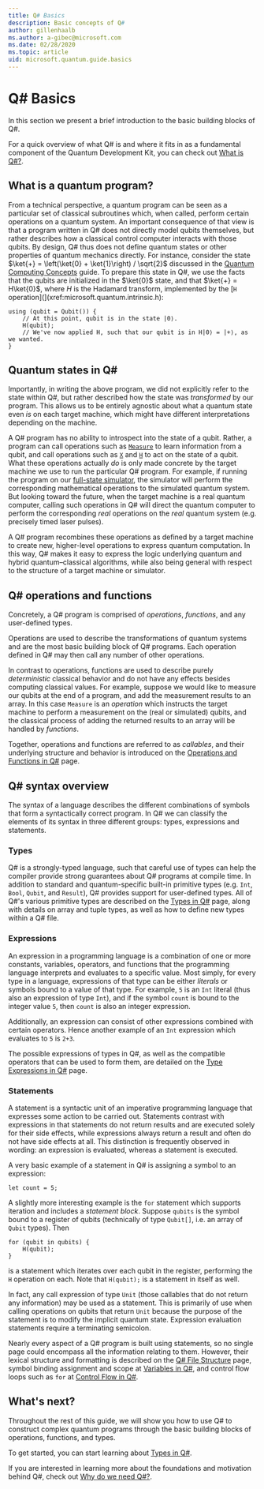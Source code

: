 ```yaml
---
title: Q# Basics
description: Basic concepts of Q#
author: gillenhaalb
ms.author: a-gibec@microsoft.com
ms.date: 02/28/2020
ms.topic: article
uid: microsoft.quantum.guide.basics
---
```


# Q# Basics

In this section we present a brief introduction to the basic building blocks of Q#.

For a quick overview of what Q# is and where it fits in as a fundamental component of the Quantum Development Kit, you can check out [What is Q#?](xref:microsoft.quantum.overview.q-sharp). 

## What is a quantum program?

From a technical perspective, a quantum program can be seen as a particular set of classical subroutines which, when called, perform certain operations on a quantum system.
An important consequence of that view is that a program written in Q# does not directly model qubits themselves, but rather describes how a classical control computer interacts with those qubits.
By design, Q# thus does not define quantum states or other properties of quantum mechanics directly.
For instance, consider the state $\ket{+} = \left(\ket{0} + \ket{1}\right) / \sqrt{2}$ discussed in the [Quantum Computing Concepts](xref:microsoft.quantum.concepts.intro) guide.
To prepare this state in Q#, we use the facts that the qubits are initialized in the $\ket{0}$ state, and that $\ket{+} = H\ket{0}$, where $H$ is the Hadamard transform, implemented by the [`H` operation](](xref:microsoft.quantum.intrinsic.h):

```qsharp
using (qubit = Qubit()) {
    // At this point, qubit is in the state |0⟩.
    H(qubit);
    // We've now applied H, such that our qubit is in H|0⟩ = |+⟩, as we wanted.
}
```

## Quantum states in Q#

Importantly, in writing the above program, we did not explicitly refer to the state within Q#, but rather described how the state was *transformed* by our program.
This allows us to be entirely agnostic about what a quantum state even *is* on each target machine, which might have different interpretations depending on the machine. 

A Q# program has no ability to introspect into the state of a qubit.
Rather, a program can call operations such as [`Measure`](xref:microsoft.quantum.intrinsic.measure) to learn information from a qubit, and call operations such as [`X`](xref:microsoft.quantum.intrinsic.x) and [`H`](xref:microsoft.quantum.intrinsic.h) to act on the state of a qubit.
What these operations actually *do* is only made concrete by the target machine we use to run the particular Q# program.
For example, if running the program on our [full-state simulator](xref:microsoft.quantum.machines.full-state-simulator), the simulator will perform the corresponding mathematical operations to the simulated quantum system.
But looking toward the future, when the target machine is a real quantum computer, calling such operations in Q# will direct the quantum computer to perform the corresponding *real* operations on the *real* quantum system (e.g. precisely timed laser pulses).

A Q# program recombines these operations as defined by a target machine to create new, higher-level operations to express quantum computation.
In this way, Q# makes it easy to express the logic underlying quantum and hybrid quantum–classical algorithms, while also being general with respect to the structure of a target machine or simulator.

## Q# operations and functions

Concretely, a Q# program is comprised of *operations*, *functions*, and any user-defined types. 

Operations are used to describe the transformations of quantum systems and are the most basic building block of Q# programs. 
Each operation defined in Q# may then call any number of other operations.

In contrast to operations, functions are used to describe purely *deterministic* classical behavior and do not have any effects besides computing classical values. 
For example, suppose we would like to measure our qubits at the end of a program, and add the measurement results to an array.
In this case `Measure` is an *operation* which instructs the target machine to perform a measurement on the (real or simulated) qubits, and the classical process of adding the returned results to an array will be handled by *functions*.

Together, operations and functions are referred to as *callables*, and their underlying structure and behavior is introduced on the [Operations and Functions in Q#](xref:microsoft.quantum.guide.operationsfunctions) page.


## Q# syntax overview

The syntax of a language describes the different combinations of symbols that form a syntactically correct program.
In Q# we can classify the elements of its syntax in three different groups: types, expressions and statements.

### Types
Q# is a strongly-typed language, such that careful use of types can help the compiler provide strong guarantees about Q# programs at compile time.
In addition to standard and quantum-specific built-in primitive types (e.g. `Int`, `Bool`, `Qubit`, and `Result`), Q# provides support for user-defined types.
All of Q#'s various primitive types are described on the [Types in Q#](xref:microsoft.quantum.guide.types) page, along with details on array and tuple types, as well as how to define new types within a Q# file.

### Expressions
An expression in a programming language is a combination of one or more constants, variables, operators, and functions that the programming language interprets and evaluates to a specific value.
Most simply, for every type in a language, expressions of that type can be either *literals* or symbols bound to a value of that type.
For example, `5` is an `Int` literal (thus also an expression of type `Int`), and if the symbol `count` is bound to the integer value `5`, then `count` is also an integer expression.

Additionally, an expression can consist of other expressions combined with certain operators.
Hence another example of an `Int` expression which evaluates to `5` is `2+3`.

The possible expressions of types in Q#, as well as the compatible operators that can be used to form them, are detailed on the [Type Expressions in Q#](xref:microsoft.quantum.guide.expressions) page. 

### Statements 
A statement is a syntactic unit of an imperative programming language that expresses some action to be carried out.
Statements contrast with expressions in that statements do not return results and are executed solely for their side effects, while expressions always return a result and often do not have side effects at all.
This distinction is frequently observed in wording: an expression is evaluated, whereas a statement is executed.

A very basic example of a statement in Q# is assigning a symbol to an expression:
```qsharp
let count = 5;
```

A slightly more interesting example is the `for` statement which supports iteration and includes a *statement block*.
Suppose `qubits` is the symbol bound to a register of qubits (technically of type `Qubit[]`, i.e. an array of `Qubit` types). 
Then
```qsharp
for (qubit in qubits) {
    H(qubit);
}
```
is a statement which iterates over each qubit in the register, performing the `H` operation on each. 
Note that `H(qubit);` is a statement in itself as well.

In fact, any call expression of type `Unit` (those callables that do not return any information) may be used as a statement.
This is primarily of use when calling operations on qubits that return `Unit` because the purpose of the statement is to modify the implicit quantum state.
Expression evaluation statements require a terminating semicolon.

Nearly every aspect of a Q# program is built using statements, so no single page could encompass all the information relating to them.
However, their lexical structure and formatting is described on the [Q# File Structure](xref:microsoft.quantum.guide.filestructure) page, symbol binding assignment and scope at [Variables in Q#](xref:microsoft.quantum.guide.variables), and control flow loops such as `for` at [Control Flow in Q#](xref:microsoft.quantum.guide.controlflow).


## What's next?
Throughout the rest of this guide, we will show you how to use Q# to construct complex quantum programs through the basic building blocks of operations, functions, and types.

To get started, you can start learning about [Types in Q#](xref:microsoft.quantum.guide.types).

If you are interested in learning more about the foundations and motivation behind Q#, check out [Why do we need Q#?](https://devblogs.microsoft.com/qsharp/why-do-we-need-q/).

